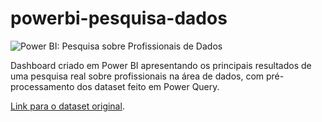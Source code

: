 # powerbi-pesquisa-dados

![Power BI: Pesquisa sobre Profissionais de Dados](https://i.imgur.com/fKoQEK3.png)

Dashboard criado em Power BI apresentando os principais resultados de uma pesquisa real sobre profissionais na área de dados, com pré-processamento dos dataset feito em Power Query.

[Link para o dataset original](https://github.com/AlexTheAnalyst/Power-BI/blob/main/Power%20BI%20-%20Final%20Project.xlsx).
